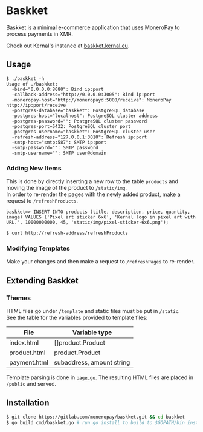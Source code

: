# Baskket
Baskket is a minimal e-commerce application that uses MoneroPay to process payments in XMR.

Check out Kernal's instance at [baskket.kernal.eu](https://baskket.kernal.eu/).

## Usage
```
$ ./baskket -h
Usage of ./baskket:
  -bind="0.0.0.0:8080": Bind ip:port
  -callback-address="http://0.0.0.0:3005": Bind ip:port
  -moneropay-host="http://moneropayd:5000/receive": MoneroPay http://ip:port/receive
  -postgres-database="baskket": PostgreSQL database
  -postgres-host="localhost": PostgreSQL cluster address
  -postgres-password="": PostgreSQL cluster password
  -postgres-port=5432: PostgreSQL cluster port
  -postgres-username="baskket": PostgreSQL cluster user
  -refresh-address="127.0.0.1:3010": Refresh ip:port
  -smtp-host="smtp:587": SMTP ip:port
  -smtp-password="": SMTP password
  -smtp-username="": SMTP user@domain
```
### Adding New Items
This is done by directly inserting a new row to the table `products` and moving the image of the product to `/static/img`.\
In order to re-render the pages with the newly added product, make a request to `/refreshProducts`.
```
baskket=> INSERT INTO products (title, description, price, quantity, image) VALUES ('Pixel art sticker 6x6', 'Kernal logo in pixel art with URL.', 10000000000, 45, 'static/img/pixel-sticker-6x6.png');

$ curl http://refresh-address/refreshProducts
```
### Modifying Templates
Make your changes and then make a request to `/refreshPages` to re-render.

## Extending Baskket
### Themes
HTML files go under `/template` and static files must be put in `/static`.\
See the table for the variables provided to template files:

| File         | Variable type             |
|--------------|---------------------------|
| index.html   | []product.Product         |
| product.html | product.Product           |
| payment.html | subaddress, amount string |

Template parsing is done in [`page.go`](https://gitlab.com/moneropay/baskket/-/blob/master/internal/page/page.go). The resulting HTML files are placed in `/public` and served. 

## Installation
```sh
$ git clone https://gitlab.com/moneropay/baskket.git && cd baskket
$ go build cmd/baskket.go # run go install to build to $GOPATH/bin instead
```

